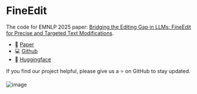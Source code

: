 # FineEdit
The code for EMNLP 2025 paper: [Bridging the Editing Gap in LLMs: FineEdit for Precise and Targeted Text Modifications](https://arxiv.org/abs/2502.13358).

- 📄 [Paper]([https://example.com](https://arxiv.org/abs/2502.13358))  
- 💻 [Github]([https://example.com](https://github.com/StuRinDQB/FineEdit))  
- 🤗 [Huggingface](https://example.com)  

If you find our project helpful, please give us a ⭐ on GitHub to stay updated.

![image](https://github.com/user-attachments/assets/dde2c4d6-60be-4cbe-90b2-b3764f67410a)

